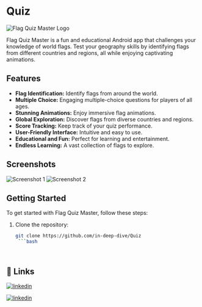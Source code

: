 # Quiz


![Flag Quiz Master Logo](app/src/main/res/mipmap-xxxhdpi/ic_launcher.png)

Flag Quiz Master is a fun and educational Android app that challenges your knowledge of world flags. Test your geography skills by identifying flags from different countries and regions, all while enjoying captivating animations.

## Features

- **Flag Identification:** Identify flags from around the world.
- **Multiple Choice:** Engaging multiple-choice questions for players of all ages.
- **Stunning Animations:** Enjoy immersive flag animations.
- **Global Exploration:** Discover flags from diverse countries and regions.
- **Score Tracking:** Keep track of your quiz performance.
- **User-Friendly Interface:** Intuitive and easy to use.
- **Educational and Fun:** Perfect for learning and entertainment.
- **Endless Learning:** A vast collection of flags to explore.

## Screenshots

![Screenshot 1](screenshots/screenshot1.png)
![Screenshot 2](screenshots/screenshot2.png)

## Getting Started

To get started with Flag Quiz Master, follow these steps:

1. Clone the repository:

   ```bash
   git clone https://github.com/in-deep-dive/Quiz
    ```bash




 ## 🔗 Links

[![linkedin](https://img.shields.io/badge/linkedin-0A66C2?style=for-the-badge&logo=linkedin&logoColor=white)](https://www.linkedin.com/in/mohd-aakib-0546ab272/)

[![linkedin](https://img.shields.io/badge/instagram-bc2a8d?style=for-the-badge&logo=instagram&logoColor=white)](https://www.instagram.com/_aakib__21/)


  

